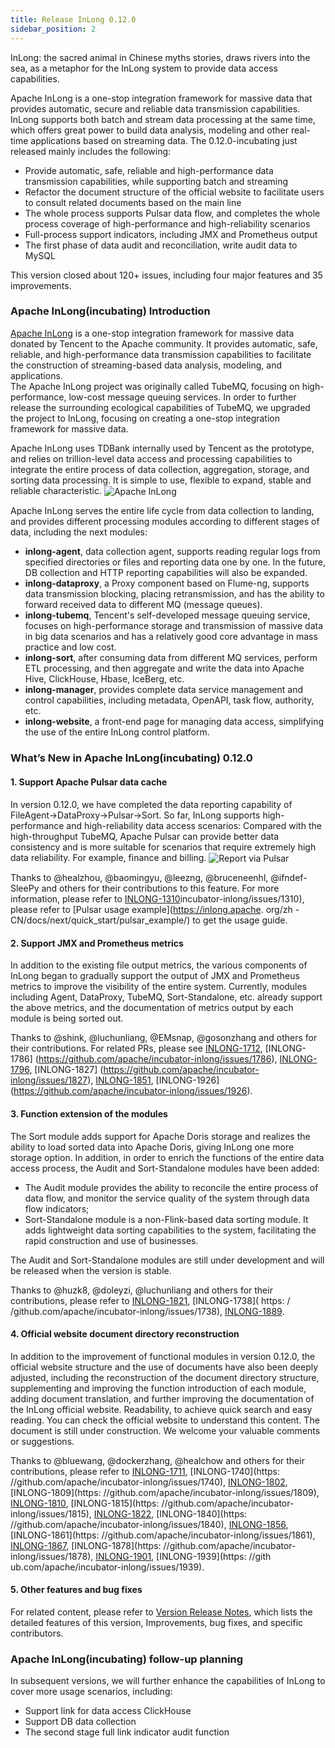 ```yaml
---
title: Release InLong 0.12.0
sidebar_position: 2
---
```


InLong: the sacred animal in Chinese myths stories, draws rivers into the sea, as a metaphor for the InLong system to provide data access capabilities.

Apache InLong is a one-stop integration framework for massive data that provides automatic, secure and reliable data transmission capabilities. InLong supports both batch and stream data processing at the same time, which offers great power to build data analysis, modeling and other real-time applications based on streaming data.
The 0.12.0-incubating just released mainly includes the following:
- Provide automatic, safe, reliable and high-performance data transmission capabilities, while supporting batch and streaming
- Refactor the document structure of the official website to facilitate users to consult related documents based on the main line
- The whole process supports Pulsar data flow, and completes the whole process coverage of high-performance and high-reliability scenarios
- Full-process support indicators, including JMX and Prometheus output
- The first phase of data audit and reconciliation, write audit data to MySQL

This version closed about 120+ issues, including four major features and 35 improvements.


### Apache InLong(incubating) Introduction
[Apache InLong](https://inlong.apache.org) is a one-stop integration framework for massive data donated by Tencent to the Apache community.  It provides automatic,  safe,  reliable,  and high-performance data transmission capabilities to facilitate the construction of streaming-based data analysis,  modeling,  and applications.  
The Apache InLong project was originally called TubeMQ,  focusing on high-performance,  low-cost message queuing services.  In order to further release the surrounding ecological capabilities of TubeMQ,  we upgraded the project to InLong,  focusing on creating a one-stop integration framework for massive data.

Apache InLong uses TDBank internally used by Tencent as the prototype,  and relies on trillion-level data access and processing capabilities to integrate the entire process of data collection,  aggregation,  storage,  and sorting data processing.  It is simple to use,  flexible to expand,  stable and reliable characteristic.
<img src="/img/inlong-structure-en.png" align="center" alt="Apache InLong"/>

Apache InLong serves the entire life cycle from data collection to landing,  and provides different processing modules according to different stages of data,  including the next modules:
- **inlong-agent**,  data collection agent, supports reading regular logs from specified directories or files and reporting data one by one.  In the future,  DB collection and HTTP reporting capabilities will also be expanded.
- **inlong-dataproxy**,  a Proxy component based on Flume-ng,  supports data transmission blocking,  placing retransmission, and has the ability to forward received data to different MQ (message queues).
- **inlong-tubemq**,  Tencent's self-developed message queuing service,  focuses on high-performance storage and transmission of massive data in big data scenarios and has a relatively good core advantage in mass practice and low cost.
- **inlong-sort**,  after consuming data from different MQ services,  perform ETL processing,  and then aggregate and write the data into Apache Hive, ClickHouse,  Hbase,  IceBerg,  etc.
- **inlong-manager**, provides complete data service management and control capabilities,  including metadata,  OpenAPI,  task flow,  authority,  etc.
- **inlong-website**, a front-end page for managing data access,  simplifying the use of the entire InLong control platform.

### What’s New in Apache InLong(incubating) 0.12.0
#### 1. Support Apache Pulsar data cache
In version 0.12.0, we have completed the data reporting capability of FileAgent→DataProxy→Pulsar→Sort. So far, InLong supports high-performance and high-reliability data access scenarios: Compared with the high-throughput TubeMQ, Apache Pulsar can provide better data consistency and is more suitable for scenarios that require extremely high data reliability. For example, finance and billing.
<img src="/img/pulsar-arch-en.png" align="center" alt="Report via Pulsar"/>

Thanks to @healzhou, @baomingyu, @leezng, @bruceneenhl, @ifndef-SleePy and others for their contributions to this feature. For more information, please refer to [INLONG-1310](https://github.com/apache/)incubator-inlong/issues/1310), please refer to [Pulsar usage example](https://inlong.apache. org/zh -CN/docs/next/quick_start/pulsar_example/) to get the usage guide.

#### 2. Support JMX and Prometheus metrics
In addition to the existing file output metrics, the various components of InLong began to gradually support the output of JMX and Prometheus metrics to improve the visibility of the entire system. Currently, modules including Agent, DataProxy, TubeMQ, Sort-Standalone, etc. already support the above metrics, and the documentation of metrics output by each module is being sorted out.

Thanks to @shink, @luchunliang, @EMsnap, @gosonzhang and others for their contributions. For related PRs, please see [INLONG-1712](https://github.com/apache/incubator-inlong/issues/1712), [INLONG-1786] (https://github.com/apache/incubator-inlong/issues/1786), [INLONG-1796](https://github.com/apache/incubator-inlong/issues/1796), [INLONG-1827] (https://github.com/apache/incubator-inlong/issues/1827), [INLONG-1851](https://github.com/apache/incubator-inlong/issues/1851), [INLONG-1926] (https://github.com/apache/incubator-inlong/issues/1926).

#### 3. Function extension of the modules
The Sort module adds support for Apache Doris storage and realizes the ability to load sorted data into Apache Doris, giving InLong one more storage option. In addition, in order to enrich the functions of the entire data access process, the Audit and Sort-Standalone modules have been added:
- The Audit module provides the ability to reconcile the entire process of data flow, and monitor the service quality of the system through data flow indicators;
- Sort-Standalone module is a non-Flink-based data sorting module. It adds lightweight data sorting capabilities to the system, facilitating the rapid construction and use of businesses.

The Audit and Sort-Standalone modules are still under development and will be released when the version is stable.

Thanks to @huzk8, @doleyzi, @luchunliang and others for their contributions, please refer to [INLONG-1821](https://github.com/apache/incubator-inlong/issues/1821), [INLONG-1738]( https: / /github.com/apache/incubator-inlong/issues/1738), [INLONG-1889](https://github.com/apache/incubator-inlong/issues/1889).

#### 4. Official website document directory reconstruction
In addition to the improvement of functional modules in version 0.12.0, the official website structure and the use of documents have also been deeply adjusted, including the reconstruction of the document directory structure, supplementing and improving the function introduction of each module, adding document translation, and further improving the documentation of the InLong official website. Readability, to achieve quick search and easy reading. You can check the official website to understand this content. The document is still under construction. We welcome your valuable comments or suggestions.

Thanks to @bluewang, @dockerzhang, @healchow and others for their contributions, please refer to [INLONG-1711](https://github.com/apache/incubator-inlong/issues/1711), [INLONG-1740](https: //github.com/apache/incubator-inlong/issues/1740), [INLONG-1802](https://github.com/apache/incubator-inlong/issues/1802), [INLONG-1809](https: //github.com/apache/incubator-inlong/issues/1809), [INLONG-1810](https://github.com/apache/incubator-inlong/issues/1810), [INLONG-1815](https: //github.com/apache/incubator-inlong/issues/1815), [INLONG-1822](https://github.com/apache/incubator-inlong/issues/1822), [INLONG-1840](https: //github.com/apache/incubator-inlong/issues/1840), [INLONG-1856](https://github.com/apache/incubator-inlong/issues/1856), [INLONG-1861](https: //github.com/apache/incubator-inlong/issues/1861), [INLONG-1867](https://github.com/apache/incubator-inlong/issues/1867), [INLONG-1878](https: //github.com/apache/incubator-inlong/issues/1878), [INLONG-1901](https://github.com/apache/incubator-inlong/issues/1901), [INLONG-1939](https: //gith ub.com/apache/incubator-inlong/issues/1939).

#### 5. Other features and bug fixes
For related content, please refer to [Version Release Notes](https://github.com/apache/incubator-inlong/blob/0.12.0-incubating-RC0/CHANGES.md), which lists the detailed features of this version, Improvements, bug fixes, and specific contributors.


### Apache InLong(incubating) follow-up planning
In subsequent versions, we will further enhance the capabilities of InLong to cover more usage scenarios, including:
- Support link for data access ClickHouse
- Support DB data collection
- The second stage full link indicator audit function


